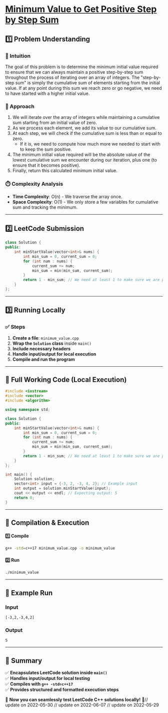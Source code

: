 # **[Minimum Value to Get Positive Step by Step Sum](https://leetcode.com/problems/minimum-value-to-get-positive-step-by-step-sum/description/)**  

## **1️⃣ Problem Understanding**  
### **📌 Intuition**  
The goal of this problem is to determine the minimum initial value required to ensure that we can always maintain a positive step-by-step sum throughout the process of iterating over an array of integers. The "step-by-step sum" is simply the cumulative sum of elements starting from the initial value. If at any point during this sum we reach zero or go negative, we need to have started with a higher initial value.

### **🚀 Approach**  
1. We will iterate over the array of integers while maintaining a cumulative sum starting from an initial value of zero.
2. As we process each element, we add its value to our cumulative sum.
3. At each step, we will check if the cumulative sum is less than or equal to zero. 
   - If it is, we need to compute how much more we needed to start with to keep the sum positive.
4. The minimum initial value required will be the absolute value of the lowest cumulative sum we encounter during our iteration, plus one (to ensure that it becomes positive).
5. Finally, return this calculated minimum initial value.

### **⏱️ Complexity Analysis**  
- **Time Complexity**: O(n) - We traverse the array once.
- **Space Complexity**: O(1) - We only store a few variables for cumulative sum and tracking the minimum.

---  

## **2️⃣ LeetCode Submission**  
```cpp
class Solution {
public:
    int minStartValue(vector<int>& nums) {
        int min_sum = 0, current_sum = 0;
        for (int num : nums) {
            current_sum += num;
            min_sum = min(min_sum, current_sum);
        }
        return 1 - min_sum; // We need at least 1 to make sure we are positive
    }
};
```  

---  

## **3️⃣ Running Locally**  
### **✅ Steps**  
1. **Create a file**: `minimum_value.cpp`  
2. **Wrap the `Solution` class** inside `main()`  
3. **Include necessary headers**  
4. **Handle input/output for local execution**  
5. **Compile and run the program**  

---  

## **📝 Full Working Code (Local Execution)**  
```cpp
#include <iostream>
#include <vector>
#include <algorithm>

using namespace std;

class Solution {
public:
    int minStartValue(vector<int>& nums) {
        int min_sum = 0, current_sum = 0;
        for (int num : nums) {
            current_sum += num;
            min_sum = min(min_sum, current_sum);
        }
        return 1 - min_sum; // We need at least 1 to make sure we are positive
    }
};

int main() {
    Solution solution;
    vector<int> input = {-3, 2, -3, 4, 2}; // Example input
    int output = solution.minStartValue(input);
    cout << output << endl; // Expecting output: 5
    return 0;
}
```  

---  

## **🔧 Compilation & Execution**  
#### **1️⃣ Compile**  
```bash
g++ -std=c++17 minimum_value.cpp -o minimum_value
```  

#### **2️⃣ Run**  
```bash
./minimum_value
```  

---  

## **🎯 Example Run**  
### **Input**  
```
[-3,2,-3,4,2]
```  
### **Output**  
```
5
```  

---  

## **📌 Summary**  
✅ **Encapsulates LeetCode solution inside `main()`**  
✅ **Handles input/output for local testing**  
✅ **Compiles with `g++ -std=c++17`**  
✅ **Provides structured and formatted execution steps**  

🚀 **Now you can seamlessly test LeetCode C++ solutions locally!** 🚀// update on 2022-05-30
// update on 2022-06-07
// update on 2022-05-29
